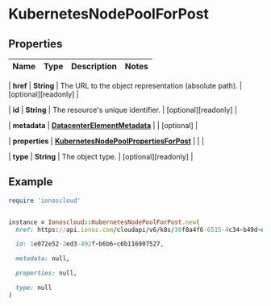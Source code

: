 # KubernetesNodePoolForPost

## Properties

| Name | Type | Description | Notes |
| ---- | ---- | ----------- | ----- |

| **href** | **String** | The URL to the object representation (absolute path). | [optional][readonly] |

| **id** | **String** | The resource&#39;s unique identifier. | [optional][readonly] |

| **metadata** | [**DatacenterElementMetadata**](DatacenterElementMetadata.md) |  | [optional] |

| **properties** | [**KubernetesNodePoolPropertiesForPost**](KubernetesNodePoolPropertiesForPost.md) |  |  |

| **type** | **String** | The object type. | [optional][readonly] |

## Example

```ruby
require 'ionoscloud'


instance = Ionoscloud::KubernetesNodePoolForPost.new(
  href: https://api.ionos.com/cloudapi/v6/k8s/30f8a4f6-6515-4c34-b49d-dea807453b90/nodepools/4735f530-4279-42f3-9562-386143098038,

  id: 1e072e52-2ed3-492f-b6b6-c6b116907527,

  metadata: null,

  properties: null,

  type: null
)
```

